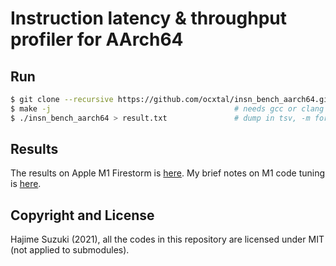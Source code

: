 
# Instruction latency & throughput profiler for AArch64

## Run

```bash
$ git clone --recursive https://github.com/ocxtal/insn_bench_aarch64.git && cd insn_bench_aarch64
$ make -j                                         # needs gcc or clang
$ ./insn_bench_aarch64 > result.txt               # dump in tsv, -m for dump in markdown
```

## Results

The results on Apple M1 Firestorm is [here](https://github.com/ocxtal/insn_bench_aarch64/blob/master/results/apple_m1_firestorm.md). My brief notes on M1 code tuning is [here](https://github.com/ocxtal/insn_bench_aarch64/blob/master/optimization_notes_apple_m1.md).

## Copyright and License

Hajime Suzuki (2021), all the codes in this repository are licensed under MIT (not applied to submodules).
